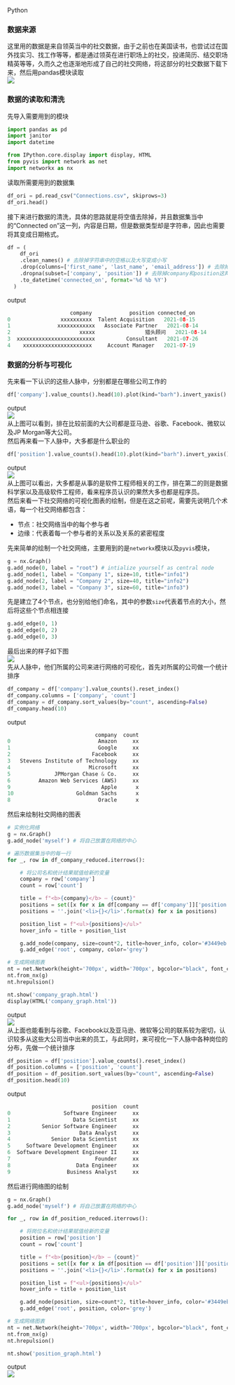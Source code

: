 Python
<a name="Uj11k"></a>
### 数据来源
这里用的数据是来自领英当中的社交数据，由于之前也在美国读书，也尝试过在国外找实习、找工作等等，都是通过领英在进行职场上的社交，投递简历、结交职场精英等等，久而久之也逐渐地形成了自己的社交网络，将这部分的社交数据下载下来，然后用pandas模块读取<br />![](./img/1636634687494-af56e4df-1ded-44b8-b2e0-0d5c7c6bb5e8.webp)
<a name="ewZUq"></a>
### 数据的读取和清洗
先导入需要用到的模块
```python
import pandas as pd
import janitor
import datetime

from IPython.core.display import display, HTML
from pyvis import network as net
import networkx as nx
```
读取所需要用到的数据集
```python
df_ori = pd.read_csv("Connections.csv", skiprows=3)
df_ori.head()
```
接下来进行数据的清洗，具体的思路就是将空值去除掉，并且数据集当中的“Connected on”这一列，内容是日期，但是数据类型却是字符串，因此也需要将其变成日期格式。
```python
df = (
    df_ori
    .clean_names() # 去除掉字符串中的空格以及大写变成小写
    .drop(columns=['first_name', 'last_name', 'email_address']) # 去除掉这三列
    .dropna(subset=['company', 'position']) # 去除掉company和position这两列当中的空值
    .to_datetime('connected_on', format='%d %b %Y')
  )
```
output
```python
                    company            position connected_on
0                xxxxxxxxxx  Talent Acquisition   2021-08-15
1               xxxxxxxxxxxx   Associate Partner   2021-08-14
2                      xxxxx                猎头顾问   2021-08-14
3  xxxxxxxxxxxxxxxxxxxxxxxxx          Consultant   2021-07-26
4    xxxxxxxxxxxxxxxxxxxxxx     Account Manager   2021-07-19
```
<a name="jM0QB"></a>
### 数据的分析与可视化
先来看一下认识的这些人脉中，分别都是在哪些公司工作的
```python
df['company'].value_counts().head(10).plot(kind="barh").invert_yaxis()
```
output<br />![](./img/1636634687422-2d4696e2-2700-4747-91cc-0ea7c6338674.webp)<br />从上图可以看到，排在比较前面的大公司都是亚马逊、谷歌、Facebook、微软以及JP Morgan等大公司。<br />然后再来看一下人脉中，大多都是什么职业的
```python
df['position'].value_counts().head(10).plot(kind="barh").invert_yaxis()
```
output<br />![](./img/1636634687664-4621ae61-dbb2-46e2-b839-969837335647.webp)<br />从上图可以看出，大多都是从事的是软件工程师相关的工作，排在第二的则是数据科学家以及高级软件工程师，看来程序员认识的果然大多也都是程序员。<br />然后来看一下社交网络的可视化图表的绘制，但是在这之前呢，需要先说明几个术语，每一个社交网络都包含：

- 节点：社交网络当中的每个参与者
- 边缘：代表着每一个参与者的关系以及关系的紧密程度

先来简单的绘制一个社交网络，主要用到的是`networkx`模块以及`pyvis`模块，
```python
g = nx.Graph()
g.add_node(0, label = "root") # intialize yourself as central node
g.add_node(1, label = "Company 1", size=10, title="info1")
g.add_node(2, label = "Company 2", size=40, title="info2")
g.add_node(3, label = "Company 3", size=60, title="info3")
```
先是建立了4个节点，也分别给他们命名，其中的参数`size`代表着节点的大小，然后将这些个节点相连接
```python
g.add_edge(0, 1)
g.add_edge(0, 2)
g.add_edge(0, 3)
```
最后出来的样子如下图<br />![](./img/1636634687625-c77c4a82-4033-4ced-a734-734d7f0fb760.gif)<br />先从人脉中，他们所属的公司来进行网络的可视化，首先对所属的公司做一个统计排序
```python
df_company = df['company'].value_counts().reset_index()
df_company.columns = ['company', 'count']
df_company = df_company.sort_values(by="count", ascending=False)
df_company.head(10)
```
output
```python
                            company  count
0                            Amazon     xx
1                            Google     xx
2                          Facebook     xx
3   Stevens Institute of Technology     xx
4                         Microsoft     xx
5              JPMorgan Chase & Co.     xx
6         Amazon Web Services (AWS)     xx
9                             Apple      x
10                    Goldman Sachs      x
8                            Oracle      x
```
然后来绘制社交网络的图表
```python
# 实例化网络
g = nx.Graph()
g.add_node('myself') # 将自己放置在网络的中心

# 遍历数据集当中的每一行
for _, row in df_company_reduced.iterrows():

    # 将公司名和统计结果赋值给新的变量
    company = row['company']
    count = row['count']

    title = f"<b>{company}</b> – {count}"
    positions = set([x for x in df[company == df['company']]['position']])
    positions = ''.join('<li>{}</li>'.format(x) for x in positions)

    position_list = f"<ul>{positions}</ul>"
    hover_info = title + position_list

    g.add_node(company, size=count*2, title=hover_info, color='#3449eb')
    g.add_edge('root', company, color='grey')

# 生成网络图表
nt = net.Network(height='700px', width='700px', bgcolor="black", font_color='white')
nt.from_nx(g)
nt.hrepulsion()

nt.show('company_graph.html')
display(HTML('company_graph.html'))
```
output<br />![](./img/1636634687808-bc279847-2a37-43ee-a023-377a6cc576f3.gif)<br />从上面也能看到与谷歌、Facebook以及亚马逊、微软等公司的联系较为密切，认识较多从这些大公司当中出来的员工，与此同时，来可视化一下人脉中各种岗位的分布，先做一个统计排序
```python
df_position = df['position'].value_counts().reset_index()
df_position.columns = ['position', 'count']
df_position = df_position.sort_values(by="count", ascending=False)
df_position.head(10)
```
output
```python
                           position  count
0                 Software Engineer     xx
1                    Data Scientist     xx
2          Senior Software Engineer     xx
3                      Data Analyst     xx
4             Senior Data Scientist     xx
5     Software Development Engineer     xx
6  Software Development Engineer II     xx
7                           Founder     xx
8                     Data Engineer     xx
9                  Business Analyst     xx
```
然后进行网络图的绘制
```python
g = nx.Graph()
g.add_node('myself') # 将自己放置在网络的中心

for _, row in df_position_reduced.iterrows():

    # 将岗位名和统计结果赋值给新的变量
    position = row['position']
    count = row['count']

    title = f"<b>{position}</b> – {count}"
    positions = set([x for x in df[position == df['position']]['position']])
    positions = ''.join('<li>{}</li>'.format(x) for x in positions)

    position_list = f"<ul>{positions}</ul>"
    hover_info = title + position_list

    g.add_node(position, size=count*2, title=hover_info, color='#3449eb')
    g.add_edge('root', position, color='grey')

# 生成网络图表
nt = net.Network(height='700px', width='700px', bgcolor="black", font_color='white')
nt.from_nx(g)
nt.hrepulsion()

nt.show('position_graph.html')
```
output<br />![](./img/1636634691404-a94bd030-1c29-41f7-a56c-afd4b6c912f8.gif)
